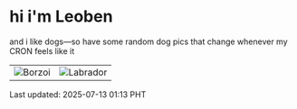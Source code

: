 # hi i'm Leoben

and i like dogs—so have some random dog pics that change whenever my CRON feels like it

|  |  |
|--------|----------|
| ![Borzoi](https://random-dog-vercel.vercel.app/api/random-borzoi?v=1752340394) | ![Labrador](https://random-dog-vercel.vercel.app/api/random-labrador?v=1752340394) |

Last updated: 2025-07-13 01:13 PHT
